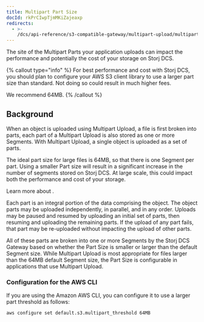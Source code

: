 ```yaml
---
title: Multipart Part Size
docId: rkPrCIwpTjmMKiZajeaxp
redirects:
  - >-
    /dcs/api-reference/s3-compatible-gateway/multipart-upload/multipart-part-size
---
```


The site of the Multipart Parts your application uploads can impact the performance and potentially the cost of your storage on Storj DCS.

{% callout type="info"  %}
For best performance and cost with Storj DCS, you should plan to configure your AWS S3 client library to use a larger part size than standard. Not doing so could result in much higher fees.&#x20;

We recommend 64MB.
{% /callout %}

## Background

When an object is uploaded using Multipart Upload, a file is first broken into parts, each part of a Multipart Upload is also stored as one or more Segments. With Multipart Upload, a single object is uploaded as a set of parts.&#x20;

The ideal part size for large files is 64MB, so that there is one Segment per part. Using a smaller Part size will result in a significant increase in the number of segments stored on Storj DCS. At large scale, this could impact both the performance and cost of your storage.

Learn more about [](docId:A4kUGYhfgGbVhlQ2ZHXVS).

Each part is an integral portion of the data comprising the object. The object parts may be uploaded independently, in parallel, and in any order. Uploads may be paused and resumed by uploading an initial set of parts, then resuming and uploading the remaining parts. If the upload of any part fails, that part may be re-uploaded without impacting the upload of other parts.&#x20;

All of these parts are broken into one or more Segments by the Storj DCS Gateway based on whether the Part Size is smaller or larger than the default Segment size. While Multipart Upload is most appropriate for files larger than the 64MB default Segment size, the Part Size is configurable in applications that use Multipart Upload.&#x20;

### Configuration for the AWS CLI

If you are using the Amazon AWS CLI, you can configure it to use a larger part threshold as follows:

```Text
aws configure set default.s3.multipart_threshold 64MB
```
